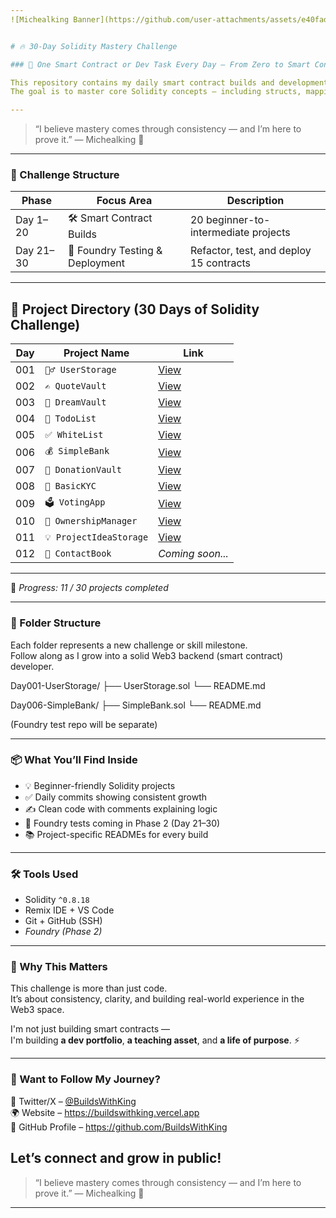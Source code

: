 ```yaml
---
![Michealking Banner](https://github.com/user-attachments/assets/e40fada9-bde2-4c65-854a-c0ad3f846622)


# 🔥 30-Day Solidity Mastery Challenge

### 🚀 One Smart Contract or Dev Task Every Day – From Zero to Smart Contract Hero

This repository contains my daily smart contract builds and development tasks as part of my 30-day Solidity mastery challenge.  
The goal is to master core Solidity concepts — including structs, mappings, modifiers, custom errors, access control, testing, and deployment — by building real-world smart contracts *and* leveling up with *Foundry testing and scripting*.

---
```

> “I believe mastery comes through consistency — and I’m here to prove it.”
— Michealking 👑
---

### 📅 Challenge Structure

| Phase | Focus Area                             | Description                                  |
|-------|-----------------------------------------|----------------------------------------------|
| Day 1–20 | 🛠 Smart Contract Builds             | 20 beginner-to-intermediate projects         |
| Day 21–30 | 🧪 Foundry Testing & Deployment     | Refactor, test, and deploy 15 contracts  |

---
## 📅 Project Directory (30 Days of Solidity Challenge)

| **Day** | **Project Name** | **Link** |
|-----|--------------|------|
| 001 | `🧍‍♂ UserStorage` | [View](https://github.com/BuildsWithKing/30-days-solidity-challenge/tree/main/Day001-UserStorage) |
| 002 | `✍ QuoteVault` | [View](https://github.com/BuildsWithKing/30-days-solidity-challenge/tree/main/Day002-QuoteVault) |
| 003 | `💭 DreamVault` | [View](https://github.com/BuildsWithKing/30-days-solidity-challenge/tree/main/Day003-DreamVault) |
| 004 | `📝 TodoList` | [View](https://github.com/BuildsWithKing/30-days-solidity-challenge/tree/main/Day004-TodoList) |
| 005 | `✅ WhiteList` | [View](https://github.com/BuildsWithKing/30-days-solidity-challenge/tree/main/Day005-WhiteList) |
| 006 | `💰 SimpleBank` | [View](https://github.com/BuildsWithKing/30-days-solidity-challenge/tree/main/Day006-SimpleBank) |
| 007 | `💖 DonationVault` | [View](https://github.com/BuildsWithKing/30-days-solidity-challenge/tree/main/Day007-DonationVault) |
| 008 | `🛂 BasicKYC` | [View](https://github.com/BuildsWithKing/30-days-solidity-challenge/tree/main/Day008-BasicKYC) |
| 009 | `🗳 VotingApp` | [View](https://github.com/BuildsWithKing/30-days-solidity-challenge/tree/main/Day009-VotingApp) |
| 010 | `🔐 OwnershipManager` | [View](https://github.com/BuildsWithKing/30-days-solidity-challenge/tree/main/Day010-OwnershipManager) |
| 011 | `💡 ProjectIdeaStorage` | [View](https://github.com/BuildsWithKing/30-days-solidity-challenge/tree/main/Day011-ProjectIdeaStorage) |
| 012 | `📕 ContactBook` | *Coming soon...*  |


---
🧱 *Progress: 11 / 30 projects completed*


---
### 📂 Folder Structure

Each folder represents a new challenge or skill milestone.  
Follow along as I grow into a solid Web3 backend (smart contract) developer.

Day001-UserStorage/ ├── UserStorage.sol └── README.md

Day006-SimpleBank/ ├── SimpleBank.sol └── README.md

(Foundry test repo will be separate)

---

### 📦 What You’ll Find Inside

- 💡 Beginner-friendly Solidity projects  
- ✅ Daily commits showing consistent growth  
- ✍ Clean code with comments explaining logic  
- 🧪 Foundry tests coming in Phase 2 (Day 21–30)  
- 📚 Project-specific READMEs for every build  

---

### 🛠 Tools Used

- Solidity `^0.8.18`
- Remix IDE + VS Code
- Git + GitHub (SSH)
- *Foundry (Phase 2)*

---

### 🧠 Why This Matters

This challenge is more than just code.  
It’s about consistency, clarity, and building real-world experience in the Web3 space.

I'm not just building smart contracts —  
I'm building **a dev portfolio**, **a teaching asset**, and **a life of purpose**. ⚡

---

### 💬 Want to Follow My Journey?

📡 Twitter/X – [@BuildsWithKing](https://x.com/BuildsWithKing/)  
🌍 Website – https://buildswithking.vercel.app  
🧠 GitHub Profile – https://github.com/BuildsWithKing  

Let’s connect and grow in public!
---
> “I believe mastery comes through consistency — and I’m here to prove it.”
— Michealking 👑
---
